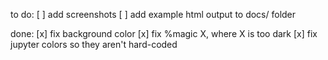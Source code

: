 
to do:
[ ] add screenshots
[ ] add example html output to docs/ folder

done:
[x] fix background color
[x] fix %magic X, where X is too dark
[x] fix jupyter colors so they aren't hard-coded

